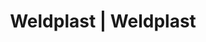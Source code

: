 ---
Filename: "eshop-products-variant114"
Link: "file:/Users/vinayakpatel/Downloads/www.weldplast.cz/eshop_products_compare/add/eshop-products-variant114"
product_name: "null"
product_id: "null"
title: "Weldplast | Weldplast"
product_desc: ""
product_specs: ""
product_downloads: ""
href: ""
p_desc_2: ""
accessories: ""
similar_products: ""
---